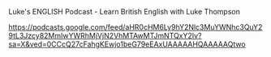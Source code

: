 
Luke's ENGLISH Podcast - Learn British English with Luke Thompson

https://podcasts.google.com/feed/aHR0cHM6Ly9hY2Nlc3MuYWNhc3QuY29tL3Jzcy82MmIwYWRhMjVjN2VhMTAwMTJmNTQxY2Iv?sa=X&ved=0CCcQ27cFahgKEwjo1beG79eEAxUAAAAAHQAAAAAQtwo




